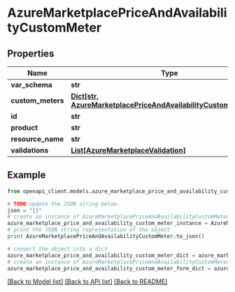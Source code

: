 # AzureMarketplacePriceAndAvailabilityCustomMeter


## Properties
Name | Type | Description | Notes
------------ | ------------- | ------------- | -------------
**var_schema** | **str** |  | [optional] 
**custom_meters** | [**Dict[str, AzureMarketplacePriceAndAvailabilityCustomMeterItem]**](AzureMarketplacePriceAndAvailabilityCustomMeterItem.md) |  | [optional] 
**id** | **str** |  | [optional] 
**product** | **str** |  | [optional] 
**resource_name** | **str** |  | [optional] 
**validations** | [**List[AzureMarketplaceValidation]**](AzureMarketplaceValidation.md) |  | [optional] 

## Example

```python
from openapi_client.models.azure_marketplace_price_and_availability_custom_meter import AzureMarketplacePriceAndAvailabilityCustomMeter

# TODO update the JSON string below
json = "{}"
# create an instance of AzureMarketplacePriceAndAvailabilityCustomMeter from a JSON string
azure_marketplace_price_and_availability_custom_meter_instance = AzureMarketplacePriceAndAvailabilityCustomMeter.from_json(json)
# print the JSON string representation of the object
print AzureMarketplacePriceAndAvailabilityCustomMeter.to_json()

# convert the object into a dict
azure_marketplace_price_and_availability_custom_meter_dict = azure_marketplace_price_and_availability_custom_meter_instance.to_dict()
# create an instance of AzureMarketplacePriceAndAvailabilityCustomMeter from a dict
azure_marketplace_price_and_availability_custom_meter_form_dict = azure_marketplace_price_and_availability_custom_meter.from_dict(azure_marketplace_price_and_availability_custom_meter_dict)
```
[[Back to Model list]](../README.md#documentation-for-models) [[Back to API list]](../README.md#documentation-for-api-endpoints) [[Back to README]](../README.md)


